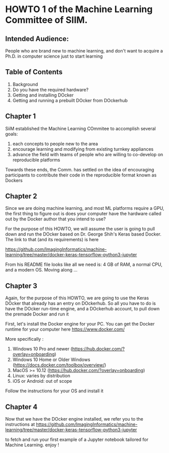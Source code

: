 # HOWTO 1 of the  Machine Learning Committee of SIIM. 

Intended Audience:
--
People who are brand new to machine learning, and don't
want to acquire a Ph.D. in computer science just to start
learning


 Table of Contents
--
1. Background
1. Do you have the required hardware?
1. Getting and installing DOcker
1. Getting and running a prebuilt DOcker from DOckerhub


Chapter 1
--
SiiM established the Machine Learning COmmitee to accomplish 
several goals:
1. each concepts to people new to the area
1. encourage learning and modifying from existing turnkey appliances
1.  advance the field with teams of people who are willing to co-develop on reproducible platforms

Towards these ends, the Comm. has settled on the idea of encouraging participants to contribute their 
code in the reproducible format known as Dockers


Chapter 2
--
Since we are doing machine learning, and most ML platforms require a
GPU, the first thing to figure out is does your computer have the 
hardware called out by the Docker author that you intend to use?

For the purpose of this HOWTO, we will assume the user is going to 
pull down and run the DOcker based on Dr. George Shih's Keras based
Docker. The link to that (and its requirements) is here

https://github.com/ImagingInformatics/machine-learning/tree/master/docker-keras-tensorflow-python3-jupyter 

From his README file looks like all we need is: 4 GB of RAM, a normal CPU, and a modern OS. Moving along ...



Chapter 3
--
Again, for the purpose of this HOWTO, we are going to use the 
Keras DOcker that already has an entry on DOckerhub. So all you
have to do is have the DOcker run-time engine, and a DOckerhub
account, to pull down the premade Docker and run it

First, let's install the Docker engine for your PC. You can get the 
Docker runtime for your computer here 	https://www.docker.com/ 

More specifically :
1. Windows 10 Pro and newer (https://hub.docker.com/?overlay=onboarding)
1. Windows 10 Home or Older Windows (https://docs.docker.com/toolbox/overview/)
1. MacOS >= 10.12 (https://hub.docker.com/?overlay=onboarding)
1. Linux: varies by distribution 
1. iOS or Android: out of scope

Follow the instructions for your OS and install it


Chapter 4
--
Now that we have the DOcker engine installed, we refer you to the instructions at 
https://github.com/ImagingInformatics/machine-learning/tree/master/docker-keras-tensorflow-python3-jupyter

to fetch and run your first example of a Jupyter notebook tailored for Machine Learning. enjoy !







